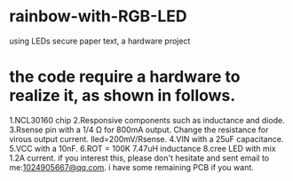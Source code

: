 # rainbow-with-RGB-LED
using LEDs secure paper text, a hardware project
# the code require a hardware to realize it, as shown in follows.
1.NCL30160 chip 
2.Responsive components such as inductance and diode. 
3.Rsense pin with a 1/4 Ω for 800mA output. Change the resistance for virous output current. Iled=200mV/Rsense.
4.VIN with a 25uF capacitance.
5.VCC with a 10nF.
6.ROT = 100K
7.47uH inductance
8.cree LED with mix 1.2A current.
if you interest this, please don't hesitate and sent email to me:1024905667@qq.com. i have some remaining PCB if you want.

